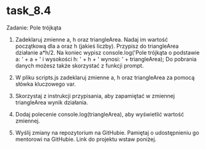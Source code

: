 # task_8.4

Zadanie: Pole trójkąta

1. Zadeklaruj zmienne a, h oraz triangleArea. Nadaj im wartość początkową dla a oraz h (jakieś liczby). Przypisz do triangleArea działanie a*h/2. Na koniec wypisz console.log('Pole trójkąta o podstawie a: ' + a + ' i wysokości h: ' + h + ' wynosi: ' + triangleArea);
Do pobrania danych możesz także skorzystać z funkcji prompt.

2. W pliku scripts.js zadeklaruj zmienne a, h oraz triangleArea za pomocą słówka kluczowego var.

3. Skorzystaj z instrukcji przypisania, aby zapamiętać w zmiennej triangleArea wynik działania.

4. Dodaj polecenie console.log(triangleArea), aby wyświetlić wartość zmiennej.

5. Wyślij zmiany na repozytorium na GitHubie. Pamiętaj o udostępnieniu go mentorowi na GitHubie. Link do projektu wstaw poniżej.